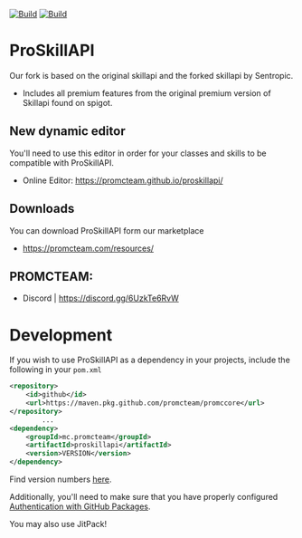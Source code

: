 [![Build](https://github.com/promcteam/proskillapi/actions/workflows/maven.yml/badge.svg?branch=master)](https://github.com/promcteam/promccore/packages/1203744)
[![Build](https://github.com/promcteam/proskillapi/actions/workflows/publish.yml/badge.svg?branch=development)](https://github.com/promcteam/promccore/packages/1203744)

# ProSkillAPI
Our fork is based on the original skillapi and the forked skillapi by Sentropic.
* Includes all  premium features from the original premium version of Skillapi found on spigot.

## New dynamic editor
You'll need to use this editor in order for your classes and skills to be compatible with ProSkillAPI.
* Online Editor: https://promcteam.github.io/proskillapi/

## Downloads
You can download ProSkillAPI form our marketplace
* https://promcteam.com/resources/

## PROMCTEAM:
* Discord | https://discord.gg/6UzkTe6RvW

# Development 

If you wish to use ProSkillAPI as a dependency in your projects, include the following in your `pom.xml`

```xml
<repository>
    <id>github</id>
    <url>https://maven.pkg.github.com/promcteam/promccore</url>
</repository>
        ...
<dependency>
    <groupId>mc.promcteam</groupId>
    <artifactId>proskillapi</artifactId>
    <version>VERSION</version>
</dependency>
```

Find version numbers [here](https://github.com/promcteam/promccore/packages/1203744).

Additionally, you'll need to make sure that you have properly configured [Authentication with GitHub Packages](https://docs.github.com/en/packages/working-with-a-github-packages-registry/working-with-the-apache-maven-registry#authenticating-to-github-packages).

You may also use JitPack!
